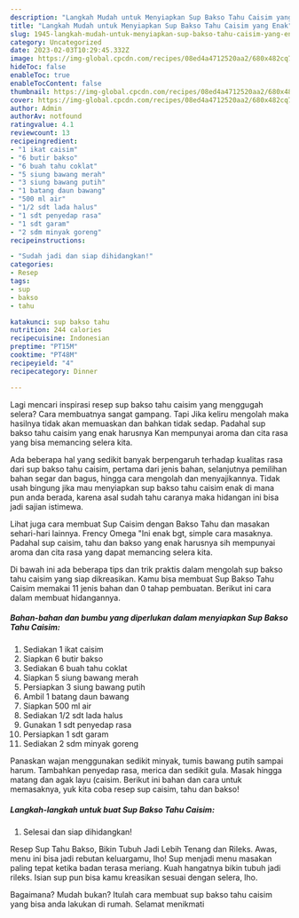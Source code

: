 ```yaml
---
description: "Langkah Mudah untuk Menyiapkan Sup Bakso Tahu Caisim yang Enak"
title: "Langkah Mudah untuk Menyiapkan Sup Bakso Tahu Caisim yang Enak"
slug: 1945-langkah-mudah-untuk-menyiapkan-sup-bakso-tahu-caisim-yang-enak
category: Uncategorized
date: 2023-02-03T10:29:45.332Z
image: https://img-global.cpcdn.com/recipes/08ed4a4712520aa2/680x482cq70/sup-bakso-tahu-caisim-foto-resep-utama.jpg
hideToc: false
enableToc: true
enableTocContent: false
thumbnail: https://img-global.cpcdn.com/recipes/08ed4a4712520aa2/680x482cq70/sup-bakso-tahu-caisim-foto-resep-utama.jpg
cover: https://img-global.cpcdn.com/recipes/08ed4a4712520aa2/680x482cq70/sup-bakso-tahu-caisim-foto-resep-utama.jpg
author: Admin
authorAv: notfound
ratingvalue: 4.1
reviewcount: 13
recipeingredient:
- "1 ikat caisim"
- "6 butir bakso"
- "6 buah tahu coklat"
- "5 siung bawang merah"
- "3 siung bawang putih"
- "1 batang daun bawang"
- "500 ml air"
- "1/2 sdt lada halus"
- "1 sdt penyedap rasa"
- "1 sdt garam"
- "2 sdm minyak goreng"
recipeinstructions:

- "Sudah jadi dan siap dihidangkan!"
categories:
- Resep
tags:
- sup
- bakso
- tahu

katakunci: sup bakso tahu 
nutrition: 244 calories
recipecuisine: Indonesian
preptime: "PT15M"
cooktime: "PT48M"
recipeyield: "4"
recipecategory: Dinner

---
```



Lagi mencari inspirasi resep sup bakso tahu caisim yang menggugah selera? Cara membuatnya sangat gampang. Tapi Jika keliru mengolah maka hasilnya tidak akan memuaskan dan bahkan tidak sedap. Padahal sup bakso tahu caisim yang enak harusnya Kan mempunyai aroma dan cita rasa yang bisa memancing selera kita.


Ada beberapa hal yang sedikit banyak berpengaruh terhadap kualitas rasa dari sup bakso tahu caisim, pertama dari jenis bahan, selanjutnya pemilihan bahan segar dan bagus, hingga cara mengolah dan menyajikannya. Tidak usah bingung jika mau menyiapkan sup bakso tahu caisim enak di mana pun anda berada, karena asal sudah tahu caranya maka hidangan ini bisa jadi sajian istimewa.

Lihat juga cara membuat Sup Caisim dengan Bakso Tahu dan masakan sehari-hari lainnya. Frency Omega &#34;Ini enak bgt, simple cara masaknya. Padahal sup caisim, tahu dan bakso yang enak harusnya sih mempunyai aroma dan cita rasa yang dapat memancing selera kita.


Di bawah ini ada beberapa tips dan trik praktis dalam mengolah sup bakso tahu caisim yang siap dikreasikan. Kamu bisa membuat Sup Bakso Tahu Caisim memakai 11 jenis bahan dan 0 tahap pembuatan. Berikut ini cara dalam membuat hidangannya.

<!--inarticleads1-->

##### Bahan-bahan dan bumbu yang diperlukan dalam menyiapkan Sup Bakso Tahu Caisim:

1. Sediakan 1 ikat caisim
1. Siapkan 6 butir bakso
1. Sediakan 6 buah tahu coklat
1. Siapkan 5 siung bawang merah
1. Persiapkan 3 siung bawang putih
1. Ambil 1 batang daun bawang
1. Siapkan 500 ml air
1. Sediakan 1/2 sdt lada halus
1. Gunakan 1 sdt penyedap rasa
1. Persiapkan 1 sdt garam
1. Sediakan 2 sdm minyak goreng


Panaskan wajan menggunakan sedikit minyak, tumis bawang putih sampai harum. Tambahkan penyedap rasa, merica dan sedikit gula. Masak hingga matang dan agak layu (caisim. Berikut ini bahan dan cara untuk memasaknya, yuk kita coba resep sup caisim, tahu dan bakso! 

<!--inarticleads2-->

##### Langkah-langkah untuk buat Sup Bakso Tahu Caisim:


1. Selesai dan siap dihidangkan!

Resep Sup Tahu Bakso, Bikin Tubuh Jadi Lebih Tenang dan Rileks. Awas, menu ini bisa jadi rebutan keluargamu, lho! Sup menjadi menu masakan paling tepat ketika badan terasa meriang. Kuah hangatnya bikin tubuh jadi rileks. Isian sup pun bisa kamu kreasikan sesuai dengan selera, lho. 

Bagaimana? Mudah bukan? Itulah cara membuat sup bakso tahu caisim yang bisa anda lakukan di rumah. Selamat menikmati
